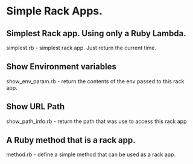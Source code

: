 # Simple Rack Apps. 
  
## Simplest Rack app. Using only a Ruby Lambda.
   simplest.rb - simplest rack app. Just return the current time.

## Show Environment variables
   show_env_param.rb - return the contents of the env passed to this rack app.

## Show URL Path
   show_path_info.rb - return the path that was use to access this rack app

## A Ruby method that is a rack app.
   method.rb - define a simple method that can be used as a rack app.



